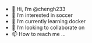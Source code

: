 - 👋 Hi, I’m @chengh233
- 👀 I’m interested in soccer
- 🌱 I’m currently learning docker
- 💞️ I’m looking to collaborate on
- 📫 How to reach me ...

<!---
chengh233/chengh233 is a ✨ special ✨ repository because its `README.md` (this file) appears on your GitHub profile.
You can click the Preview link to take a look at your changes.
--->
